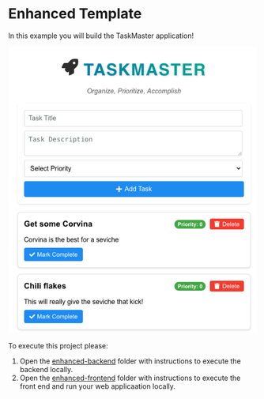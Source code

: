 # Enhanced Template

In this example you will build the TaskMaster application!

![TaskMaster](./enhanced-backend/documentation/enhanced-app.png)

To execute this project please:

1. Open the [enhanced-backend](./enhanced-backend/README.md) folder with instructions to execute the backend locally.
2. Open the [enhanced-frontend](./enhanced-frontend/README.md) folder with instructions to execute the front end and run your web applicaation locally.
